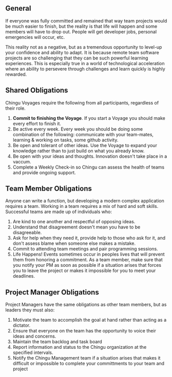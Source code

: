 ## General

If everyone was fully committed and remained that way team projects would be much easier to finish, but the reality is that life will happen and some members will have to drop out. People will get developer jobs, personal emergencies will occur, etc. 

This reality not as a negative, but as a tremendous opportunity to level-up your confidence and ability to adapt. It is because remote team software projects are so challenging that they can be such powerful learning experiences. This is especially true in a world of technological acceleration where an ability to persevere through challenges and learn quickly is highly rewarded. 

## Shared Obligations

Chingu Voyages require the following from all participants, regardless of their role. 

1. **Commit to finishing the Voyage**. If you start a Voyage you should make every effort to finish it. 
2. Be active every week. Every week you should be doing some combination of the following: communicate with your team-mates, learning & working on tasks, some github activity. 
3. Be open and tolerant of other ideas. Use the Voyage to expand your knowledge rather than to just build on what you already know.
4. Be open with your ideas and thoughts. Innovation doesn't take place in a vaccum.
5. Complete a Weekly Check-in so Chingu can assess the health of teams and provide ongoing support. 

## Team Member Obligations

Anyone can write a function, but developing a modern complex application
requires a team. Working in a team requires a mix of hard and soft skills.
Successful teams are made up of individuals who:

1. Are kind to one another and respectful of opposing ideas.
2. Understand that disagreement doesn't mean you have to be disagreeable.
3. Ask for help when they need it, provide help to those who ask for it, and
don't assess blame when someone else makes a mistake.
4. Commit to attending team meetings and pair programming sessions.
5. Life Happens! Events sometimes occur in peoples lives that will prevent
them from honoring a commitment. As a team member, make sure that you notify
your PM as soon as possible if a situation arises that forces you to leave
the project or makes it impossible for you to meet your deadlines.

## Project Manager Obligations

Project Managers have the same obligations as other team members, but as
leaders they must also:

1. Motivate the team to accomplish the goal at hand rather than acting as a
dictator.
2. Ensure that everyone on the team has the opportunity to voice their ideas
and concerns.
3. Maintain the team backlog and task board
4. Report information and status to the Chingu organization at the specified
intervals.
5. Notify the Chingu Management team if a situation arises that makes it
difficult or impossible to complete your committments to your team and project 
